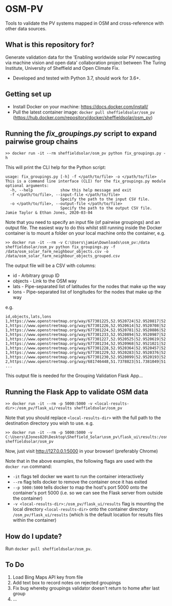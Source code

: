 # OSM-PV
Tools to validate the PV systems mapped in OSM and cross-reference with other data sources.

## What is this repository for? ##

Generate validation data for the 'Enabling worldwide solar PV nowcasting via machine vision and open data' collaboration project between The Turing Institute, University of Sheffield and Open Climate Fix.
* Developed and tested with Python 3.7, should work for 3.6+.

## Getting set up ##

* Install Docker on your machine: https://docs.docker.com/install/
* Pull the latest container image: `docker pull sheffieldsolar/osm_pv` (https://hub.docker.com/repository/docker/sheffieldsolar/osm_pv)

## Running the _fix_groupings.py_ script to expand pairwise group chains ##

```
>> docker run -it --rm sheffieldsolar/osm_pv python fix_groupings.py -h
```

This will print the CLI help for the Python script:

```
usage: fix_groupings.py [-h] -f </path/to/file> -o </path/to/file>
This is a command line interface (CLI) for the fix_groupings.py module
optional arguments:
  -h, --help            show this help message and exit
  -f </path/to/file>, --input-file </path/to/file>
                        Specify the path to the input CSV file.
  -o </path/to/file>, --output-file </path/to/file>
                        Specify the path to the output CSV file.
Jamie Taylor & Ethan Jones, 2020-03-04
```

Note that you need to specify an input file (of pairwise groupings) and an output file. The easiest way to do this whilst still running inside the Docker container is to mount a folder on your local machine onto the container, e.g.

```
>> docker run -it --rm -v C:\Users\jamie\Downloads\osm_pv:/data sheffieldsolar/osm_pv python fix_groupings.py -f /data/osm_solar_farm_neighbour_objects.csv -o /data/osm_solar_farm_neighbour_objects_grouped.csv
```

The output file will be a CSV with columns:

* id - Arbitrary group ID
* objects - Link to the OSM way
* lats - Pipe-separated list of latitudes for the nodes that make up the way
* lons - Pipe-separated list of longitudes for the nodes that make up the way

e.g.

```
id,objects,lats,lons
1,https://www.openstreetmap.org/way/677301225,52.9520724|52.9520817|52.9517843|52.9517748|52.9520724,-1.1396374|-1.1395169|-1.1394524|-1.1395738|-1.1396374
1,https://www.openstreetmap.org/way/677301226,52.9520614|52.9520708|52.9517734|52.9517639|52.9520614,-1.1397766|-1.139656|-1.1395915|-1.1397129|-1.1397766
1,https://www.openstreetmap.org/way/677301224,52.9520781|52.9520886|52.9518761|52.9518729|52.9517896|52.9517832|52.9520781,-1.1395017|-1.1393877|-1.1393421|-1.1393662|-1.1393514|-1.1394426|-1.1395017
1,https://www.openstreetmap.org/way/677301233,52.9520894|52.9520987|52.9518769|52.9518675|52.9520894,-1.1393701|-1.1392483|-1.1392015|-1.1393232|-1.1393701
1,https://www.openstreetmap.org/way/677301227,52.9520525|52.9520619|52.9517645|52.951755|52.9520525,-1.1399187|-1.1397982|-1.1397337|-1.1398551|-1.1399187
1,https://www.openstreetmap.org/way/677301234,52.9520968|52.9521021|52.9518819|52.9518767|52.9520968,-1.1392176|-1.1391454|-1.139101|-1.1391732|-1.1392176
1,https://www.openstreetmap.org/way/677301228,52.9520364|52.9520457|52.9517483|52.9517388|52.9520364,-1.1400582|-1.1399376|-1.1398732|-1.1399946|-1.1400582
1,https://www.openstreetmap.org/way/677301229,52.9520283|52.9520376|52.9517403|52.9517307|52.9520283,-1.1402003|-1.1400798|-1.1400153|-1.1401367|-1.1402003
1,https://www.openstreetmap.org/way/677301230,52.9520099|52.9520193|52.9517219|52.9517124|52.9520099,-1.1403418|-1.1402212|-1.1401567|-1.1402781|-1.1403418
2,https://www.openstreetmap.org/way/681746448,51.7378823|51.7381049|51.7372678|51.7371947|51.7372844|51.7378823,-2.3676127|-2.3664004|-2.3662609|-2.3668456|-2.3670387|-2.3676127
...
```

This output file is needed for the Grouping Validation Flask App...

## Running the Flask App to validate OSM data ##

```
>> docker run -it --rm -p 5000:5000 -v <local-results-dir>:/osm_pv/flask_ui/results sheffieldsolar/osm_pv
```

Note that you should replace `<local-results-dir>` with the full path to the destination directory you wish to use.
e.g.

```
>> docker run -it --rm -p 5000:5000 -v C:\Users\EJones820\Desktop\Sheffield_Solar\osm_pv\flask_ui\results:/osm_pv/flask_ui/results sheffieldsolar/osm_pv
```

Now, just visit http://127.0.0.1:5000 in your browser! (preferably Chrome)

Note that in the above examples, the following flags are used with the `docker run` command:
* `-it` flags tell docker we want to run the container interactively
* `--rm` flag tells docker to remove the container once it has exited
* `--p 5000:5000` tells docker to map the host's port 5000 onto the container's port 5000 (i.e. so we can see the Flask server from outside the container)
* `-v <local-results-dir>:/osm_pv/flask_ui/results` flag is mounting the local directory `<local-results-dir>` onto the container directory `/osm_pv/flask_ui/results` (which is the default location for results files within the container)

## How do I update? ##
Run `docker pull sheffieldsolar/osm_pv`.

## To Do ##
1. Load Bing Maps API key from file
2. Add text box to record notes on rejected groupings
3. Fix bug whereby groupings validator doesn't return to home after last group
4. ...

